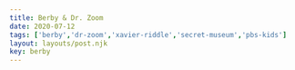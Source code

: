 ```yaml
---
title: Berby & Dr. Zoom
date: 2020-07-12
tags: ['berby','dr-zoom','xavier-riddle','secret-museum','pbs-kids']
layout: layouts/post.njk
key: berby
---
```

